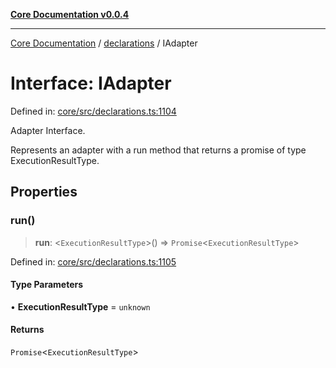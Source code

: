 [**Core Documentation v0.0.4**](../../README.md)

***

[Core Documentation](../../modules.md) / [declarations](../README.md) / IAdapter

# Interface: IAdapter

Defined in: [core/src/declarations.ts:1104](https://github.com/stonemjs/core/blob/d2167ff53d508d3a75c05f0cf962180518d3e061/src/declarations.ts#L1104)

Adapter Interface.

Represents an adapter with a run method that returns a promise of type ExecutionResultType.

## Properties

### run()

> **run**: \<`ExecutionResultType`\>() => `Promise`\<`ExecutionResultType`\>

Defined in: [core/src/declarations.ts:1105](https://github.com/stonemjs/core/blob/d2167ff53d508d3a75c05f0cf962180518d3e061/src/declarations.ts#L1105)

#### Type Parameters

• **ExecutionResultType** = `unknown`

#### Returns

`Promise`\<`ExecutionResultType`\>
